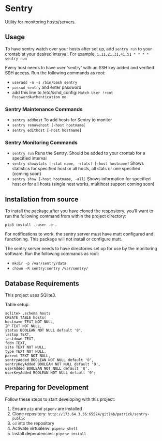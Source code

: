 Sentry
======

Utility for monitoring hosts/servers.

## Usage

To have sentry watch over your hosts after set up, add `sentry run` to your crontab at your desired interval. 
    For example, `1,11,21,31,41,51 * * * * sentry run`

Every host needs to have user 'sentry' with an SSH key added and verified SSH access. Run the following commands as root:
 - `useradd -m -s /bin/bash sentry`
 - `passwd sentry` and enter password
 - add this line to /etc/sshd_config: 
    `Match User !root
        PasswordAuthentication no`


### Sentry Maintenance Commands
 - `sentry addhost` To add hosts for Sentry to monitor
 - `sentry removehost [-host hostname]`
 - `sentry edithost [-host hostname]`

### Sentry Monitoring Commands
 - `sentry run` Runs the Sentry. Should be added to your crontab for a specified interval
 - `sentry showstats [-stat name, -stats] [-host hostname]` Shows statistics for specified host or all hosts, all stats or one specified (coming soon)
 - `sentry show [-host hostname, -all]` Shows information for specified host or for all hosts (single host works, multihost support coming soon)

## Installation from source

To install the package after you have cloned the respository, you'll want to run the following command from within the project directory:

```
pip3 install --user -e .
```

For notifications to work, the sentry server must have mutt configured and functioning. This package will not install or configure mutt.

The sentry server needs to have directories set up for use by the monitoring software. Run the following commands as root:
 - `mkdir -p /var/sentry/data`
 - `chown -R sentry:sentry /var/sentry/`

## Database Requirements

This project uses SQlite3. 

Table setup:

```
sqlite> .schema hosts
CREATE TABLE hosts(
hostname TEXT NOT NULL,
IP TEXT NOT NULL,
status BOOLEAN NOT NULL default '0',
lastup TEXT,
lastdown TEXT,
fqdn TEXT,
site TEXT NOT NULL,
type TEXT NOT NULL,
parent TEXT NOT NULL,
sentryAdded BOOLEAN NOT NULL default '0',
sentryKeyAdded BOOLEAN NOT NULL default '0',
userAdded BOOLEAN NOT NULL default '0',
userKeyAdded BOOLEAN NOT NULL default '0';
```

## Preparing for Development

Follow these steps to start developing with this project:

1. Ensure `pip` and `pipenv` are installed
2. Clone repository: `http://173.64.3.56:65524/gitlab/patrick/sentry-public`
3. `cd` into the repository
4. Activate virtualenv: `pipenv shell`
5. Install dependencies: `pipenv install`

